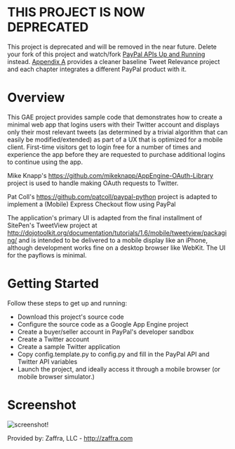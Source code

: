 # THIS PROJECT IS NOW DEPRECATED

This project is deprecated and will be removed in the near future. Delete your fork of this project and watch/fork [PayPal APIs Up and Running](https://github.com/ptwobrussell/PayPal-APIs-Up-and-Running) instead. [Appendix A](https://github.com/ptwobrussell/PayPal-APIs-Up-and-Running/tree/master/appa) provides a cleaner baseline Tweet Relevance project and each chapter integrates a different PayPal product with it.

# Overview

This GAE project provides sample code that demonstrates how to create a minimal web app
that logins users with their Twitter account and displays only their most relevant tweets
(as determined by a trivial algorithm that can easily be modified/extended) as part of a 
UX that is optimized for a mobile client. First-time visitors get to login free for a number
of times and experience the app before they are requested to purchase additional logins to
continue using the app.

Mike Knapp's https://github.com/mikeknapp/AppEngine-OAuth-Library project is used to 
handle making OAuth requests to Twitter.

Pat Coll's https://github.com/patcoll/paypal-python project is adapted to implement
a (Mobile) Express Checkout flow using PayPal

The application's primary UI is adapted from the final installment of SitePen's TweetView
project at http://dojotoolkit.org/documentation/tutorials/1.6/mobile/tweetview/packaging/ 
and is intended to be delivered to a mobile display like an iPhone, although development
works fine on a desktop browser like WebKit. The UI for the payflows is minimal.

# Getting Started

Follow these steps to get up and running:

* Download this project's source code
* Configure the source code as a Google App Engine project
* Create a buyer/seller account in PayPal's developer sandbox
* Create a Twitter account 
* Create a sample Twitter application
* Copy config.template.py to config.py and fill in the PayPal API and Twitter API variables
* Launch the project, and ideally access it through a mobile browser (or mobile browser simulator.)

# Screenshot

![screenshot!](https://github.com/ptwobrussell/Tweet-Relevance/raw/master/screenshot.png)

Provided by: Zaffra, LLC - http://zaffra.com
